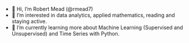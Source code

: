 - 👋 Hi, I’m Robert Mead (@rmead7)
- 👀 I’m interested in data analytics, applied mathematics, reading and staying active.
- 🌱 I’m currently learning more about Machine Learning (Supervised and Unsupervised) and Time Series with Python. 

<!---
rmead7/rmead7 is a ✨ special ✨ repository because its `README.md` (this file) appears on your GitHub profile.
You can click the Preview link to take a look at your changes.
--->
